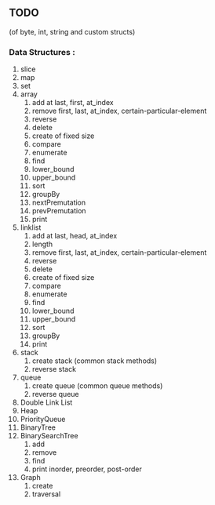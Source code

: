 ## TODO

(of byte, int, string and custom structs)

### Data Structures : 

1. slice
2. map
3. set
4. array
   1. add at last, first, at_index
   2. remove first, last, at_index, certain-particular-element
   3. reverse
   4. delete
   5. create of fixed size
   6. compare
   7. enumerate
   8. find
   9. lower_bound
   10. upper_bound
   11. sort
   12. groupBy
   13. nextPremutation
   14. prevPremutation
   15. print
5. linklist 
   1. add at last, head, at_index
   2. length
   3. remove first, last, at_index, certain-particular-element
   4. reverse
   5. delete
   6. create of fixed size
   7. compare
   8. enumerate
   9. find
   10. lower_bound
   11. upper_bound
   12. sort
   13. groupBy
   14. print
6. stack
   1. create stack (common stack methods)
   2. reverse stack
7. queue
   1. create queue (common queue methods)
   2. reverse queue
8. Double Link List
9.  Heap
10. PriorityQueue
11. BinaryTree
12. BinarySearchTree
    1.  add
    2.  remove
    3.  find
    4.  print inorder, preorder, post-order
13. Graph
    1. create
    2. traversal